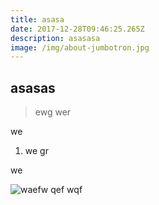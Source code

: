 ```yaml
---
title: asasa
date: 2017-12-28T09:46:25.265Z
description: asasasa
image: /img/about-jumbotron.jpg
---
```

## asasas

> ewg wer

we 

1. we gr

 we



![waefw qef wqf](/img/about-sustainable-farming.jpg)
